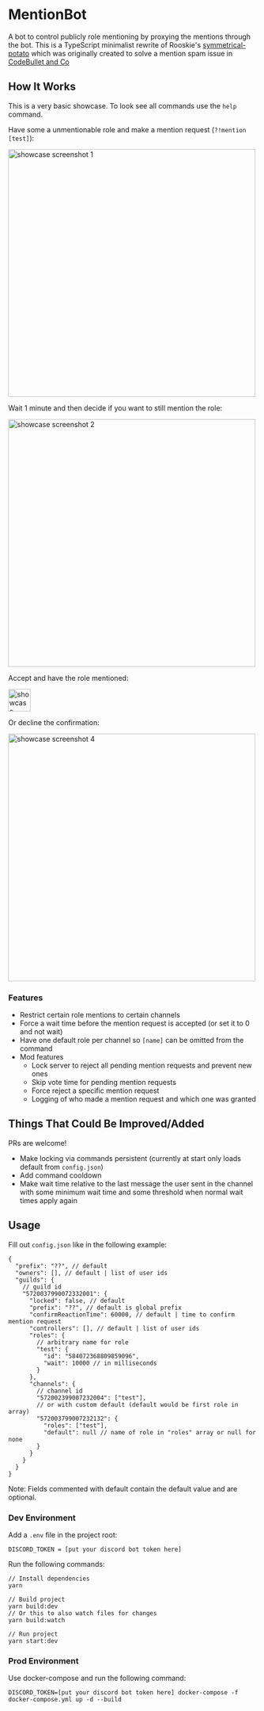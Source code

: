 # MentionBot

A bot to control publicly role mentioning by proxying the mentions through the bot. This is a
TypeScript minimalist rewrite of Rooskie's
[symmetrical-potato](https://github.com/GalaxySH/symmetrical-potato) which was originally created to
solve a mention spam issue in [CodeBullet and Co](https://discord.gg/3wTEZkh)

## How It Works

This is a very basic showcase. To look see all commands use the `help` command.

Have some a unmentionable role and make a mention request (`?!mention [test]`):

<img alt="showcase screenshot 1" src="https://cdn.discordapp.com/attachments/574189601338556429/771823297960738816/unknown.png" width=500 />

Wait 1 minute and then decide if you want to still mention the role:

<img alt="showcase screenshot 2" src="https://cdn.discordapp.com/attachments/574189601338556429/771824895181062154/unknown.png" width=500 />

Accept and have the role mentioned:

<img alt="showcase screenshot 3" src="https://cdn.discordapp.com/attachments/574189601338556429/771826150817005618/unknown.png" height=45 />

Or decline the confirmation:

<img alt="showcase screenshot 4" src="https://cdn.discordapp.com/attachments/574189601338556429/771827067511636039/unknown.png" width=500 />

### Features

- Restrict certain role mentions to certain channels
- Force a wait time before the mention request is accepted (or set it to 0 and not wait)
- Have one default role per channel so `[name]` can be omitted from the command
- Mod features
  - Lock server to reject all pending mention requests and prevent new ones
  - Skip vote time for pending mention requests
  - Force reject a specific mention request
  - Logging of who made a mention request and which one was granted

## Things That Could Be Improved/Added

PRs are welcome!

- Make locking via commands persistent (currently at start only loads default from `config.json`)
- Add command cooldown
- Make wait time relative to the last message the user sent in the channel with some minimum wait
  time and some threshold when normal wait times apply again

## Usage

Fill out `config.json` like in the following example:

```jsonc
{
  "prefix": "??", // default
  "owners": [], // default | list of user ids
  "guilds": {
    // guild id
    "5720037990072332001": {
      "locked": false, // default
      "prefix": "??", // default is global prefix
      "confirmReactionTime": 60000, // default | time to confirm mention request
      "controllers": [], // default | list of user ids
      "roles": {
        // arbitrary name for role
        "test": {
          "id": "584072368809859096",
          "wait": 10000 // in milliseconds
        }
      },
      "channels": {
        // channel id
        "572002399007232004": ["test"],
        // or with custom default (default would be first role in array)
        "572003799007232132": {
          "roles": ["test"],
          "default": null // name of role in "roles" array or null for none
        }
      }
    }
  }
}
```

Note: Fields commented with default contain the default value and are optional.

### Dev Environment

Add a `.env` file in the project root:

```env
DISCORD_TOKEN = [put your discord bot token here]
```

Run the following commands:

```bsh
// Install dependencies
yarn

// Build project
yarn build:dev
// Or this to also watch files for changes
yarn build:watch

// Run project
yarn start:dev
```

### Prod Environment

Use docker-compose and run the following command:

```terminal
DISCORD_TOKEN=[put your discord bot token here] docker-compose -f docker-compose.yml up -d --build
```
